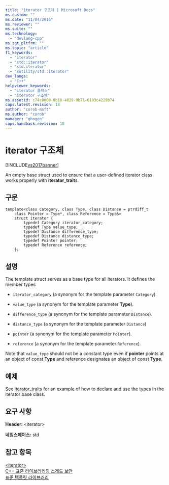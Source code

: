 ```yaml
---
title: "iterator 구조체 | Microsoft Docs"
ms.custom: ""
ms.date: "11/04/2016"
ms.reviewer: ""
ms.suite: ""
ms.technology: 
  - "devlang-cpp"
ms.tgt_pltfrm: ""
ms.topic: "article"
f1_keywords: 
  - "iterator"
  - "std::iterator"
  - "std.iterator"
  - "xutility/std::iterator"
dev_langs: 
  - "C++"
helpviewer_keywords: 
  - "iterator 클래스"
  - "iterator 구조체"
ms.assetid: c74c8000-8b18-4829-9b71-6103c4229b74
caps.latest.revision: 18
author: "corob-msft"
ms.author: "corob"
manager: "ghogen"
caps.handback.revision: 18
---
```

# iterator 구조체
[!INCLUDE[vs2017banner](../assembler/inline/includes/vs2017banner.md)]

An empty base struct used to ensure that a user\-defined iterator class works properly with **iterator\_trait**s.  
  
## 구문  
  
```  
template<class Category, class Type, class Distance = ptrdiff_t  
    class Pointer = Type*, class Reference = Type&>  
    struct iterator {  
        typedef Category iterator_category;  
        typedef Type value_type;  
        typedef Distance difference_type;  
        typedef Distance distance_type;  
        typedef Pointer pointer;  
        typedef Reference reference;  
    };  
```  
  
## 설명  
 The template struct serves as a base type for all iterators.  It defines the member types  
  
-   `iterator_category` \(a synonym for the template parameter `Category`\).  
  
-   `value_type` \(a synonym for the template parameter **Type**\).  
  
-   `difference_type` \(a synonym for the template parameter `Distance`\).  
  
-   `distance_type` \(a synonym for the template parameter `Distance`\)  
  
-   `pointer` \(a synonym for the template parameter `Pointer`\).  
  
-   `reference` \(a synonym for the template parameter `Reference`\).  
  
 Note that `value_type` should not be a constant type even if **pointer** points at an object of const **Type** and reference designates an object of const **Type**.  
  
## 예제  
 See [iterator\_traits](../standard-library/iterator-traits-struct.md) for an example of how to declare and use the types in the iterator base class.  
  
## 요구 사항  
 **Header:** \<iterator\>  
  
 **네임스페이스:** std  
  
## 참고 항목  
 [\<iterator\>](../standard-library/iterator.md)   
 [C\+\+ 표준 라이브러리의 스레드 보안](../standard-library/thread-safety-in-the-cpp-standard-library.md)   
 [표준 템플릿 라이브러리](../misc/standard-template-library.md)